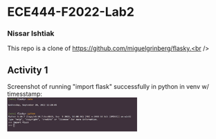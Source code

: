 # ECE444-F2022-Lab2
### Nissar Ishtiak
This repo is a clone of https://github.com/miguelgrinberg/flasky.<br /><br />

## Activity 1
Screenshot of running "import flask" successfully in python in venv w/ timesstamp:<br />
<img
  src="screenshots\a1.png"
  style="display: inline-block; margin: 0 auto; max-width: 300px">
